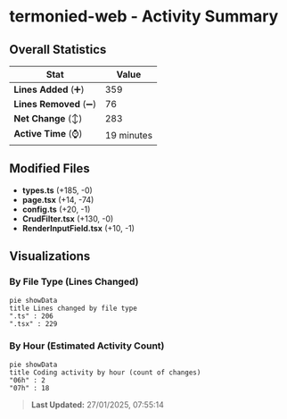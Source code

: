 # termonied-web - Activity Summary 

## Overall Statistics

| Stat                   | Value                                                             |
| ---------------------- | ----------------------------------------------------------------- |
| **Lines Added** (➕)   | 359                                          |
| **Lines Removed** (➖) | 76                                        |
| **Net Change** (↕)    | 283                |
| **Active Time** (⌚)   | 19 minutes |


## Modified Files
- **types.ts** (+185, -0)
- **page.tsx** (+14, -74)
- **config.ts** (+20, -1)
- **CrudFilter.tsx** (+130, -0)
- **RenderInputField.tsx** (+10, -1)

## Visualizations

### By File Type (Lines Changed)

```mermaid
pie showData
title Lines changed by file type
".ts" : 206
".tsx" : 229
```

### By Hour (Estimated Activity Count)

```mermaid
pie showData
title Coding activity by hour (count of changes)
"06h" : 2
"07h" : 18
```


> **Last Updated:** 27/01/2025, 07:55:14